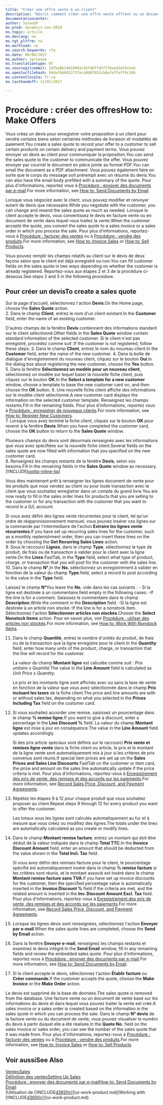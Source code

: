 ```yaml
---
title: "Créer une offre vente à un client"
description: "Décrit comment créer une offre vente offrent ou un document de demande de proposition pour enregistrer votre offre à un client pour vendre des produits dans certaines conditions."
documentationcenter: 
author: SorenGP
ms.prod: dynamics-nav-2018
ms.topic: article
ms.devlang: na
ms.tgt_pltfrm: na
ms.workload: na
ms.search.keywords: rfq
ms.date: 08/08/2017
ms.author: sgroespe
ms.translationtype: HT
ms.sourcegitcommit: 1dfba8b14019991c95f40ffd5f7fbaed5df414eb
ms.openlocfilehash: 84defbbb01373feca9d0f852cb6e7effaff9c186
ms.contentlocale: fr-ca
ms.lasthandoff: 12/01/2017

---
```

# <a name="how-to-make-offers"></a><span data-ttu-id="fee7d-103">Procédure : créer des offres</span><span class="sxs-lookup"><span data-stu-id="fee7d-103">How to: Make Offers</span></span>
<span data-ttu-id="fee7d-104">Vous créez un devis pour enregistrer votre proposition à un client pour vendre certains biens selon certaines méthodes de livraison et modalités de paiement.</span><span class="sxs-lookup"><span data-stu-id="fee7d-104">You create a sales quote to record your offer to a customer to sell certain products on certain delivery and payment terms.</span></span> <span data-ttu-id="fee7d-105">Vous pouvez envoyer un devis au client pour communiquer la proposition.</span><span class="sxs-lookup"><span data-stu-id="fee7d-105">You can send the sales quote to the customer to communicate the offer.</span></span> <span data-ttu-id="fee7d-106">Vous pouvez envoyer par courriel le document en pièce jointe au format PDF.</span><span class="sxs-lookup"><span data-stu-id="fee7d-106">You can email the document as a PDF attachment.</span></span> <span data-ttu-id="fee7d-107">Vous pouvez également faire en sorte que le corps du message soit prérempli avec un résumé du devis.</span><span class="sxs-lookup"><span data-stu-id="fee7d-107">You can also have the email body prefilled with a summary of the quote.</span></span> <span data-ttu-id="fee7d-108">Pour plus d'informations, reportez vous à [Procédure : envoyer des documents par e-mail](ui-how-send-documents-email.md).</span><span class="sxs-lookup"><span data-stu-id="fee7d-108">For more information, see [How to: Send Documents by Email](ui-how-send-documents-email.md).</span></span>

<span data-ttu-id="fee7d-109">Lorsque vous négociez avec le client, vous pouvez modifier et renvoyer autant de devis que nécessaire.</span><span class="sxs-lookup"><span data-stu-id="fee7d-109">While you negotiate with the customer, you can change and resend the sales quote as much as needed.</span></span> <span data-ttu-id="fee7d-110">Lorsque le client accepte le devis, vous convertissez le devis en facture vente ou en document de vente dans lequel vous traitez la vente.</span><span class="sxs-lookup"><span data-stu-id="fee7d-110">When the customer accepts the quote, you convert the sales quote to a sales invoice or a sales order in which you process the sale.</span></span> <span data-ttu-id="fee7d-111">Pour plus d'informations, reportez-vous à [Procédure : facturer des ventes](sales-how-invoice-sales.md) ou à [Procédure : vendre des produits](sales-how-sell-products.md).</span><span class="sxs-lookup"><span data-stu-id="fee7d-111">For more information, see [How to: Invoice Sales](sales-how-invoice-sales.md) or [How to: Sell Products](sales-how-sell-products.md).</span></span>

<span data-ttu-id="fee7d-112">Vous pouvez remplir les champs relatifs au client sur le devis de deux façons selon que le client est déjà enregistré ou non.</span><span class="sxs-lookup"><span data-stu-id="fee7d-112">You can fill customer fields on the sales quote in two ways depending on whether the customer is already registered.</span></span> <span data-ttu-id="fee7d-113">Reportez-vous aux étapes 2 et 3 de la procédure ci-dessous.</span><span class="sxs-lookup"><span data-stu-id="fee7d-113">See steps 2 and 3 in the following procedure.</span></span>

## <a name="to-create-a-sales-quote"></a><span data-ttu-id="fee7d-114">Pour créer un devis</span><span class="sxs-lookup"><span data-stu-id="fee7d-114">To create a sales quote</span></span>
<span data-ttu-id="fee7d-115">Sur la page d'accueil, sélectionnez l'action **Devis**.</span><span class="sxs-lookup"><span data-stu-id="fee7d-115">On the Home page,  choose the **Sales Quote** action.</span></span>  
2. <span data-ttu-id="fee7d-116">Dans le champ **Client**, entrez le nom d'un client existant.</span><span class="sxs-lookup"><span data-stu-id="fee7d-116">In the **Customer** field, enter the name of an existing customer.</span></span>

   <span data-ttu-id="fee7d-117">D'autres champs de la fenêtre **Devis** contiennent des informations standard sur le client sélectionné.</span><span class="sxs-lookup"><span data-stu-id="fee7d-117">Other fields in the **Sales Quote** window contain standard information of the selected customer.</span></span> <span data-ttu-id="fee7d-118">Si le client n'est pas enregistré, procédez comme suit :</span><span class="sxs-lookup"><span data-stu-id="fee7d-118">If the customer is not registered, follow these steps:</span></span>
3. <span data-ttu-id="fee7d-119">Dans le champ **Client**, entrez le nom du nouveau client.</span><span class="sxs-lookup"><span data-stu-id="fee7d-119">In the **Customer** field, enter the name of the new customer.</span></span>
4. <span data-ttu-id="fee7d-120">Dans la boîte de dialogue d'enregistrement du nouveau client, cliquez sur le bouton **Oui**.</span><span class="sxs-lookup"><span data-stu-id="fee7d-120">In the dialog box about registering the new customer, choose the **Yes** button.</span></span>
5. <span data-ttu-id="fee7d-121">Dans la fenêtre **Sélectionnez un modèle pour un nouveau client**, sélectionnez un modèle sur lequel baser la nouvelle fiche client, puis cliquez sur le bouton **OK**.</span><span class="sxs-lookup"><span data-stu-id="fee7d-121">In the **Select a template for a new customer** window, choose a template to base the new customer card on, and then choose the **OK** button.</span></span>
6. <span data-ttu-id="fee7d-122">Une nouvelle fiche client affiche des informations sur le modèle client sélectionné.</span><span class="sxs-lookup"><span data-stu-id="fee7d-122">A new customer card displays the information on the selected customer template.</span></span> <span data-ttu-id="fee7d-123">Renseignez les champs restants.</span><span class="sxs-lookup"><span data-stu-id="fee7d-123">Fill in the remaining fields.</span></span> <span data-ttu-id="fee7d-124">Pour plus d'informations, reportez vous à [Procédure : enregistrer de nouveaux clients](sales-how-register-new-customers.md).</span><span class="sxs-lookup"><span data-stu-id="fee7d-124">For more information, see [How to: Register New Customers](sales-how-register-new-customers.md).</span></span>  
7. <span data-ttu-id="fee7d-125">Lorsque vous avez terminé la fiche client, cliquez sur le bouton **OK** pour revenir à la fenêtre **Devis**.</span><span class="sxs-lookup"><span data-stu-id="fee7d-125">When you have completed the customer card, choose the **OK** button to return to the **Sales Quote** window.</span></span>

   <span data-ttu-id="fee7d-126">Plusieurs champs du devis sont désormais renseignés avec les informations que vous avez spécifiées sur la nouvelle fiche client.</span><span class="sxs-lookup"><span data-stu-id="fee7d-126">Several fields on the sales quote are now filled with information that you specified on the new customer card.</span></span>  
8. <span data-ttu-id="fee7d-127">Renseignez les champs restants de la fenêtre **Devis**, selon vos besoins.</span><span class="sxs-lookup"><span data-stu-id="fee7d-127">Fill in the remaining fields in the **Sales Quote** window as necessary.</span></span> [!INCLUDE[tooltip-inline-tip](includes/tooltip-inline-tip_md.md)]  

<span data-ttu-id="fee7d-128">Vous êtes maintenant prêt à renseigner les lignes document de vente pour les produits que vous vendez au client ou pour toute transaction avec le client que vous souhaitez enregistrer dans un compte du grand livre.</span><span class="sxs-lookup"><span data-stu-id="fee7d-128">You are now ready to fill in the sales order lines for products that you are selling to the customer or for any transaction with the customer that you want to record in a G/L account.</span></span>   

<span data-ttu-id="fee7d-129">Si vous avez défini des lignes vente récurrentes pour le client, tel qu'un ordre de réapprovisionnement mensuel, vous pouvez insérer ces lignes sur la commande par l'intermédiaire de l'action **Extraire les lignes vente récurrentes**.</span><span class="sxs-lookup"><span data-stu-id="fee7d-129">If you have set up recurring sales lines for the customer, such as a monthly replenishment order, then you can insert these lines on the order by choosing the **Get Recurring Sales Lines** action.</span></span>  
9. <span data-ttu-id="fee7d-130">Sous le raccourci **Lignes**, dans le champ **Type**, sélectionnez le type de produit, de frais ou de transaction à valider pour le client avec la ligne vente.</span><span class="sxs-lookup"><span data-stu-id="fee7d-130">On the **Lines** FastTab, in the **Type** field, select what type of product, charge, or transaction that you will post for the customer with the sales line.</span></span>
10. <span data-ttu-id="fee7d-131">Dans le champ **N°**,</span><span class="sxs-lookup"><span data-stu-id="fee7d-131">In the **No.**</span></span> <span data-ttu-id="fee7d-132">sélectionnez un enregistrement à valider en fonction de la valeur du champ **Type**.</span><span class="sxs-lookup"><span data-stu-id="fee7d-132">field, select a record to post according to the value in the **Type** field.</span></span>

 <span data-ttu-id="fee7d-133">Laissez le champ **N°**</span><span class="sxs-lookup"><span data-stu-id="fee7d-133">You leave the **No.**</span></span> <span data-ttu-id="fee7d-134">vide dans les cas suivants : - Si la ligne est destinée à un commentaire.</span><span class="sxs-lookup"><span data-stu-id="fee7d-134">field empty in the following cases: -If the line is for a comment.</span></span> <span data-ttu-id="fee7d-135">Saisissez le commentaire dans le champ **Description**.</span><span class="sxs-lookup"><span data-stu-id="fee7d-135">Write the comment in the **Description** field.</span></span>
 <span data-ttu-id="fee7d-136">-Si la ligne est destinée à un article non stocké.</span><span class="sxs-lookup"><span data-stu-id="fee7d-136">-If the line is for a nonstock item.</span></span> <span data-ttu-id="fee7d-137">Sélectionnez l'action **Sélectionner articles non stockés**.</span><span class="sxs-lookup"><span data-stu-id="fee7d-137">Choose the **Select Nonstock Items** action.</span></span> <span data-ttu-id="fee7d-138">Pour en savoir plus, voir [Procédure : utiliser des articles non stockés](inventory-how-work-nonstock-items.md).</span><span class="sxs-lookup"><span data-stu-id="fee7d-138">For more information, see [How to: Work With Nonstock Items](inventory-how-work-nonstock-items.md).</span></span>

11. <span data-ttu-id="fee7d-139">Dans le champ **Quantité**, entrez le nombre d'unités du produit, de frais ou de la transaction que la ligne enregistre pour le client.</span><span class="sxs-lookup"><span data-stu-id="fee7d-139">In the **Quantity** field, enter how many units of the product, charge, or transaction that the line will record for the customer.</span></span>

    <span data-ttu-id="fee7d-140">La valeur du champ **Montant ligne** est calculée comme suit : *Prix unitaire* x *Quantité*.</span><span class="sxs-lookup"><span data-stu-id="fee7d-140">The value in the **Line Amount** field is calculated as *Unit Price* x *Quantity*.</span></span>  

    <span data-ttu-id="fee7d-141">Le prix et les montants ligne sont affichés avec ou sans la taxe de vente en fonction de la valeur que vous avez sélectionnée dans le champ **Prix incluant les taxes** de la fiche client.</span><span class="sxs-lookup"><span data-stu-id="fee7d-141">The price and line amounts are with or without sales tax, depending on what you selected in the **Prices Including Tax** field on the customer card.</span></span>  
12. <span data-ttu-id="fee7d-142">Si vous souhaitez accorder une remise, saisissez un pourcentage dans le champ **% remise ligne**.</span><span class="sxs-lookup"><span data-stu-id="fee7d-142">If you want to give a discount, enter a percentage in the **Line Discount %** field.</span></span> <span data-ttu-id="fee7d-143">La valeur du champ **Montant ligne** est mise à jour en conséquence.</span><span class="sxs-lookup"><span data-stu-id="fee7d-143">The value in the **Line Amount** field updates accordingly.</span></span>  

    <span data-ttu-id="fee7d-144">Si des prix article spéciaux sont définis sur le raccourci **Prix vente et remises ligne vente** dans la fiche client ou article, le prix et le montant de la ligne vente sont automatiquement mis à jour si les critères de prix convenus sont réunis.</span><span class="sxs-lookup"><span data-stu-id="fee7d-144">If special item prices are set up on the **Sales Prices and Sales Line Discounts** FastTab on the customer or item card, the price and amount on the sales line automatically update if the price criteria is met.</span></span> <span data-ttu-id="fee7d-145">Pour plus d'informations, reportez-vous à [Enregistrement des prix de vente, des remises et des accords sur les paiements](sales-how-record-sales-price-discount-payment-agreements.md).</span><span class="sxs-lookup"><span data-stu-id="fee7d-145">For more information, see [Record Sales Price, Discount, and Payment Agreements](sales-how-record-sales-price-discount-payment-agreements.md).</span></span>  
13. <span data-ttu-id="fee7d-146">Répétez les étapes 9 à 12 pour chaque produit que vous souhaitez proposer au client.</span><span class="sxs-lookup"><span data-stu-id="fee7d-146">Repeat steps 9 through 12 for every product you want to offer the customer.</span></span>  

    <span data-ttu-id="fee7d-147">Les totaux sous les lignes sont calculés automatiquement au fur et à mesure que vous créez ou modifiez des lignes.</span><span class="sxs-lookup"><span data-stu-id="fee7d-147">The totals under the lines are automatically calculated as you create or modify lines.</span></span>  
14. <span data-ttu-id="fee7d-148">Dans le champ **Montant remise facture**, entrez un montant qui doit être déduit de la valeur indiquée dans le champ **Total TTC**.</span><span class="sxs-lookup"><span data-stu-id="fee7d-148">In the **Invoice Discount Amount** field, enter an amount that should be deducted from the value shown in the **Total Incl. Tax** field.</span></span>

    <span data-ttu-id="fee7d-149">Si vous avez défini des remises facture pour le client, le pourcentage spécifié est automatiquement inséré dans le champ **% remise facture** si les critères sont réunis, et le montant associé est inséré dans le champ **Montant remise facture sans TVA**.</span><span class="sxs-lookup"><span data-stu-id="fee7d-149">If you have set up invoice discounts for the customer, then the specified percentage value is automatically inserted in the **Invoice Discount %** field if the criteria are met, and the related amount is inserted in the **Inv. Discount Amount Excl. Tax** field.</span></span> <span data-ttu-id="fee7d-150">Pour plus d'informations, reportez-vous à [Enregistrement des prix de vente, des remises et des accords sur les paiements](sales-how-record-sales-price-discount-payment-agreements.md).</span><span class="sxs-lookup"><span data-stu-id="fee7d-150">For more information, see [Record Sales Price, Discount, and Payment Agreements](sales-how-record-sales-price-discount-payment-agreements.md).</span></span>
15. <span data-ttu-id="fee7d-151">Lorsque les lignes devis sont renseignées, sélectionnez l'action **Envoyer par e-mail**.</span><span class="sxs-lookup"><span data-stu-id="fee7d-151">When the sales quote lines are completed, choose the **Send by Email** action.</span></span>
16. <span data-ttu-id="fee7d-152">Dans la fenêtre **Envoyer e-mail**, renseignez les champs restants et examinez le devis intégré.</span><span class="sxs-lookup"><span data-stu-id="fee7d-152">In the **Send Email** window, fill in any remaining fields and review the embedded sales quote.</span></span> <span data-ttu-id="fee7d-153">Pour plus d'informations, reportez vous à [Procédure : envoyer des documents par e-mail](ui-how-send-documents-email.md).</span><span class="sxs-lookup"><span data-stu-id="fee7d-153">For more information, see [How to: Send Documents by Email](ui-how-send-documents-email.md).</span></span>
17. <span data-ttu-id="fee7d-154">Si le client accepte le devis, sélectionnez l'action **Établir facture** ou **Créer commande**.</span><span class="sxs-lookup"><span data-stu-id="fee7d-154">If the customer accepts the quote, choose the **Make Invoice** or the **Make Order** action.</span></span>

<span data-ttu-id="fee7d-155">Le devis est supprimé de la base de données.</span><span class="sxs-lookup"><span data-stu-id="fee7d-155">The sales quote is removed from the database.</span></span> <span data-ttu-id="fee7d-156">Une facture vente ou un document de vente basé sur les informations du devis et dans lequel vous pouvez traiter la vente est créé.</span><span class="sxs-lookup"><span data-stu-id="fee7d-156">A sales invoice or a sales order is created based on the information in the sales quote in which you can process the sale.</span></span> <span data-ttu-id="fee7d-157">Dans le champ **N° devis** de la facture vente ou du document de vente, vous pouvez visualiser le numéro du devis à partir duquel elle a été réalisée.</span><span class="sxs-lookup"><span data-stu-id="fee7d-157">In the **Quote No.** field on the sales invoice or sales order, you can see the number of the sales quote that it was made from.</span></span> <span data-ttu-id="fee7d-158">Pour plus d'informations, reportez-vous à [Procédure : facturer des ventes](sales-how-invoice-sales.md) ou à [Procédure : vendre des produits](sales-how-sell-products.md).</span><span class="sxs-lookup"><span data-stu-id="fee7d-158">For more information, see [How to: Invoice Sales](sales-how-invoice-sales.md) or [How to: Sell Products](sales-how-sell-products.md).</span></span>

## <a name="see-also"></a><span data-ttu-id="fee7d-159">Voir aussi</span><span class="sxs-lookup"><span data-stu-id="fee7d-159">See Also</span></span>
[<span data-ttu-id="fee7d-160">Ventes</span><span class="sxs-lookup"><span data-stu-id="fee7d-160">Sales</span></span>](sales-manage-sales.md)  
[<span data-ttu-id="fee7d-161">Définition des ventes</span><span class="sxs-lookup"><span data-stu-id="fee7d-161">Setting Up Sales</span></span>](sales-setup-sales.md)  
[<span data-ttu-id="fee7d-162">Procédure : envoyer des documents par e-mail</span><span class="sxs-lookup"><span data-stu-id="fee7d-162">How to: Send Documents by Email</span></span>](ui-how-send-documents-email.md)  
<span data-ttu-id="fee7d-163">[Utilisation de [!INCLUDE[d365fin](includes/d365fin_md.md)]](ui-work-product.md)</span><span class="sxs-lookup"><span data-stu-id="fee7d-163">[Working with [!INCLUDE[d365fin](includes/d365fin_md.md)]](ui-work-product.md)</span></span>

